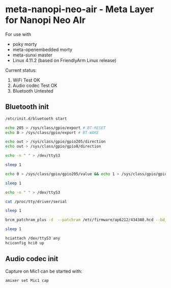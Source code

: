 # meta-nanopi-neo-air - Meta Layer for Nanopi Neo AIr

For use with

- poky morty
- meta-openembedded morty
- meta-sunxi master 
- Linux 4.11.2 (based on FriendlyArm Linux release)

Current status:
1. WiFi Test OK
2. Audio codec Test OK
3. Bluetooth Untested

## Bluetooth init

```bash
/etc/init.d/bluetooth start

echo 205 > /sys/class/gpio/export # BT-RESET
echo 8 > /sys/class/gpio/export # BT-WAKE

echo out > /sys/class/gpio/gpio205/direction
echo out > /sys/class/gpio/gpio8/direction

echo -n " " > /dev/ttyS3

sleep 1

echo 0 > /sys/class/gpio/gpio205/value && echo 1 > /sys/class/gpio/gpio205/value

sleep 1

echo -n " " > /dev/ttyS3

cat /proc/tty/driver/serial 

sleep 1

brcm_patchram_plus -d  --patchram /etc/firmware/ap6212/4343A0.hcd --bd_addr 11:22:33:44:55:66 --no2bytes --tosleep 1000 /dev/ttyS3

sleep 1

hciattach /dev/ttyS3 any
hciconfig hci0 up
```

## Audio codec init

Capture on Mic1 can be started with:
```bash
amixer set Mic1 cap
```

